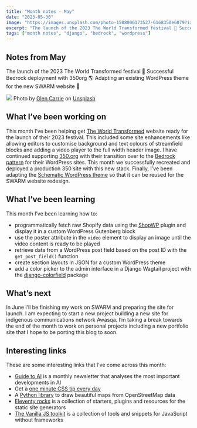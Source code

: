 ```yaml
---
title: "Month notes - May"
date: "2023-05-30"
image: "https://images.unsplash.com/photo-1588006173527-6168350e6079?ixlib=rb-4.0.3&ixid=M3wxMjA3fDB8MHxwaG90by1wYWdlfHx8fGVufDB8fHx8fA%3D%3D&auto=format&fit=crop&w=774&q=80"
excerpt: "The launch of the 2023 The World Transformed festival 🚀 Successful Bedrock deployment with 350org 🌎 Adapting an existing WordPress theme for the new SWARM website 🐝"
tags: ["month notes", "django", "bedrock", "wordpress"]
---
```


<article>

<h1>Notes from May</h1>

The launch of the 2023 The World Transformed festival 🚀 Successful Bedrock deployment with 350org 🌎 Adapting an existing WordPress theme for the new SWARM website 🐝

![](https://images.unsplash.com/photo-1588006173527-6168350e6079?ixlib=rb-4.0.3&ixid=M3wxMjA3fDB8MHxwaG90by1wYWdlfHx8fGVufDB8fHx8fA%3D%3D&auto=format&fit=crop&w=774&q=80)
Photo by <a href="https://unsplash.com/@glencarrie?utm_source=unsplash&utm_medium=referral&utm_content=creditCopyText">Glen Carrie</a> on <a href="https://unsplash.com/photos/vavYIIv-Puo?utm_source=unsplash&utm_medium=referral&utm_content=creditCopyText">Unsplash</a>

<h2> What I’ve been working on</h2>

This month I’ve been helping get [The World Transformed](https://theworldtransformed.org/) website ready for the launch of their 2023 festival. This included some site enhancements like allowing editors to customise background and text colours of streamfield blocks and adding a video player to the full width header image. I have continued supporting [350.org](https://350.org/) with their transition over to the [Bedrock pattern](https://roots.io/bedrock/) for their WordPress sites. This month we successfully recreated and deployed a production 350 site with this new stack. Finally, I’ve been adapting the [Schematic WordPress theme](https://schematictheme.com/) so that it can be reused for the SWARM website redesign.

<h2> What I’ve been learning</h2>

This month I’ve been learning how to:

- programmatically fetch raw Shopify data using the [ShopWP](https://wpshop.io/) plugin and display it in a custom WordPress Gutenberg block
- use the poster attribute in the `video` element to display an image until the video content is ready to be played
- retrieve data from a WordPress post field based on the post ID with the `get_post_field()` function
- create section layouts in JSON for a custom WordPress theme
- add a color picker to the admin interface in a Django Wagtail project with the [django-colorfield](https://github.com/fabiocaccamo/django-colorfield) package

<h2> What’s next</h2>

In June I’ll be finishing my work on SWARM and preparing the site for launch. I am expecting to start a new project building a new site for indigenous communications network Awasqa. I’m taking a break towards the end of the month to work on personal projects including a new portfolio site that I hope to be porting this blog to soon.

<h2>Interesting links</h2>

These are some interesting links that I’ve come across this month:

- [Guide to AI](https://nathanbenaich.substack.com/) is a monthly newsletter that analyses the most important developments in AI
- Get a [one minute CSS tip every day](https://css-tip.com/)
- A [Python library](https://github.com/marceloprates/prettymaps) to draw beautiful maps from OpenStreetMap data
- [Eleventy rocks](https://11ty.rocks/) is a collection of starters, plugins and resources for the static site generators
- [The Vanilla JS toolkit](https://vanillajstoolkit.com/) is a collection of tools and snippets for JavaScript without frameworks
</article>
